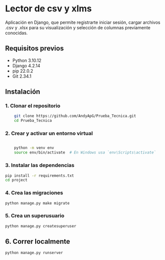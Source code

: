 # Lector de csv y xlms

Aplicación en Django, que permite registrarte iniciar sesión, cargar archivos .csv y .xlsx para su visualización y selección de columnas previamente conocidas. 

## Requisitos previos

- Python 3.10.12
- Django 4.2.14
- pip 22.0.2 
- Git 2.34.1

## Instalación

### 1. Clonar el repositorio

```bash
    git clone https://github.com/AndyApG/Prueba_Tecnica.git
    cd Prueba_Tecnica
```
### 2. Crear y activar un entorno virtual
```bash

    python -m venv env
    source env/bin/activate  # En Windows usa `env\Scripts\activate`

```
### 3. Instalar las dependencias
```bash
pip install -r requirements.txt
cd project
```
### 4. Crea las migraciones
```bash
python manage.py make migrate
```
### 5. Crea un superusuario
```bash
python manage.py createsuperuser

```
## 6. Correr localmente
```bash
python manage.py runserver
```
